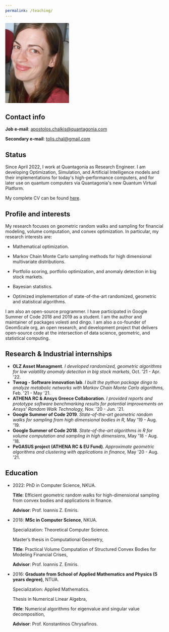 ```yaml
---
permalink: /teaching/
---
```


<img width="40%" src="/assets/images/mypic.jpg">

## Contact info

**Job e-mail**: apostolos.chalkis@quantagonia.com 

**Secondary e-mail**: tolis.chal@gmail.com    

## Status

Since April 2022, I work at Quantagonia as Research Engineer. I am developing Optimization, Simulation, and Artificial Intelligence models and their implementations for today's high-performance computers, and for later use on quantum computers via Quantagonia's new Quantum Virtual Platform.

My complete CV can be found [here](https://drive.google.com/file/d/1t244k-q2A3-VQh6pol6aeM4BsaqWKL1H/view?usp=sharing).

## Profile and interests

My research focuses on geometric random walks and sampling for financial modeling, volume computation, and convex optimization. In particular, my research interests are:

- Mathematical optimization.

- Markov Chain Monte Carlo sampling methods for high dimensional multivariate distributions.  
- Portfolio scoring, portfolio optimization, and anomaly detection in big stock markets.  
- Bayesian statistics.  
- Optimized implementation of state-of-the-art randomized, geometric and statistical algorithms.   

I am also an open-source programmer. I have participated in Google Summer of Code 2018 and 2019 as a student. I am the author and maintainer of packages volesti and dingo. I am also a co-founder of GeomScale org, an open research, and development project that delivers open-source code at the intersection of data science, geometric, and statistical computing. 



## Research & Industrial internships

- **OLZ Asset Managment**. *I developed randomized, geometric algorithms for low volatility anomaly detection in big stock markets*, Oct. '21 - Apr. '22.
- **Tweag - Software innovation lab**. *I built the python package dingo to analyze metabolic networks with Markov Chain Monte Carlo algorithms,* Feb. '21 - May '21.
- **ATHENA RC & Ansys Greece Collaboration**. *I provided reports and prototype software benchmarking results for potential improvements on Ansys’ Random Walk Technology,* Nov. '20 - Jun. '21.
- **Google Summer of Code 2019**. *State-of-the-art geometric random walks for sampling from high dimensional bodies in R,* May '19 - Aug. '19.
- **Google Summer of Code 2018**. *State-of-the-art algorithms in R for volume computation and sampling in high dimensions*, May '18 - Aug. '18.
- **PeGASUS project (ATHENA RC & EU Fund)**. *Approximate geometric algorithms and clustering with applications in finance,* May '20 - Aug. '21.



## Education

- 2022: PhD in Computer Science, NKUA.

  **Title**: Efficient geometric random walks for high-dimensional sampling from convex bodies and applications in finance.

  **Advisor**: Prof. Ioannis Z. Emiris.

- 2018: **MSc in Computer Science**, NKUA. 

  Specialization: Theoretical Computer Science.  

  Master’s thesis in Computational Geometry,  

  **Title**: Practical Volume Computation of Structured Convex Bodies for Modeling Financial Crises,  

  **Advisor**: Prof. Ioannis Z. Emiris.

- 2016: **Graduate from School of Applied Mathematics and Physics (5 years degree)**, NTUA.

  Specialization: Applied Mathematics.

  Thesis in Numerical Linear Algebra,  
  
  **Title**: Numerical algorithms for eigenvalue and singular value decomposition,  
  
  **Advisor**: Prof. Konstantinos Chrysafinos.

